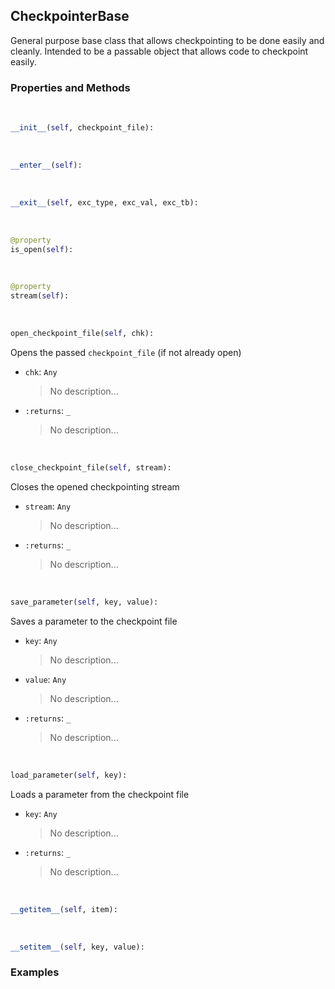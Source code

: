 ## <a id="McUtils.McUtils.Scaffolding.Checkpointing.CheckpointerBase">CheckpointerBase</a>
General purpose base class that allows checkpointing to be done easily and cleanly.
Intended to be a passable object that allows code to checkpoint easily.

### Properties and Methods
<a id="McUtils.McUtils.Scaffolding.Checkpointing.CheckpointerBase.__init__" class="docs-object-method">&nbsp;</a>
```python
__init__(self, checkpoint_file): 
```

<a id="McUtils.McUtils.Scaffolding.Checkpointing.CheckpointerBase.__enter__" class="docs-object-method">&nbsp;</a>
```python
__enter__(self): 
```

<a id="McUtils.McUtils.Scaffolding.Checkpointing.CheckpointerBase.__exit__" class="docs-object-method">&nbsp;</a>
```python
__exit__(self, exc_type, exc_val, exc_tb): 
```

<a id="McUtils.McUtils.Scaffolding.Checkpointing.CheckpointerBase.is_open" class="docs-object-method">&nbsp;</a>
```python
@property
is_open(self): 
```

<a id="McUtils.McUtils.Scaffolding.Checkpointing.CheckpointerBase.stream" class="docs-object-method">&nbsp;</a>
```python
@property
stream(self): 
```

<a id="McUtils.McUtils.Scaffolding.Checkpointing.CheckpointerBase.open_checkpoint_file" class="docs-object-method">&nbsp;</a>
```python
open_checkpoint_file(self, chk): 
```
Opens the passed `checkpoint_file` (if not already open)
- `chk`: `Any`
    >No description...
- `:returns`: `_`
    >No description...

<a id="McUtils.McUtils.Scaffolding.Checkpointing.CheckpointerBase.close_checkpoint_file" class="docs-object-method">&nbsp;</a>
```python
close_checkpoint_file(self, stream): 
```
Closes the opened checkpointing stream
- `stream`: `Any`
    >No description...
- `:returns`: `_`
    >No description...

<a id="McUtils.McUtils.Scaffolding.Checkpointing.CheckpointerBase.save_parameter" class="docs-object-method">&nbsp;</a>
```python
save_parameter(self, key, value): 
```
Saves a parameter to the checkpoint file
- `key`: `Any`
    >No description...
- `value`: `Any`
    >No description...
- `:returns`: `_`
    >No description...

<a id="McUtils.McUtils.Scaffolding.Checkpointing.CheckpointerBase.load_parameter" class="docs-object-method">&nbsp;</a>
```python
load_parameter(self, key): 
```
Loads a parameter from the checkpoint file
- `key`: `Any`
    >No description...
- `:returns`: `_`
    >No description...

<a id="McUtils.McUtils.Scaffolding.Checkpointing.CheckpointerBase.__getitem__" class="docs-object-method">&nbsp;</a>
```python
__getitem__(self, item): 
```

<a id="McUtils.McUtils.Scaffolding.Checkpointing.CheckpointerBase.__setitem__" class="docs-object-method">&nbsp;</a>
```python
__setitem__(self, key, value): 
```

### Examples


